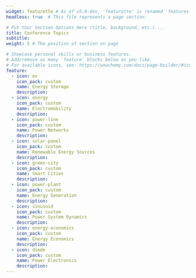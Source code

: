 ```yaml
---
widget: featurette # As of v5.8-dev, 'featurette' is renamed 'features'
headless: true  # This file represents a page section.

# Put Your Section Options Here (title, background, etc.) ...
title: Conference Topics
subtitle:
weight: 5 # The position of section on page

# Showcase personal skills or business features.
# Add/remove as many `feature` blocks below as you like.
# For available icons, see: https://wowchemy.com/docs/page-builder/#icons
feature:
  - icon: ev
    icon_pack: custom
    name: Energy Storage
    description: 
  - icon: energy
    icon_pack: custom
    name: Electromobility
    description: 
  - icon: power-line
    icon_pack: custom
    name: Power Networks
    description: 
  - icon: solar-panel
    icon_pack: custom
    name: Renewable Energy Sources
    description: 
  - icon: green-city
    icon_pack: custom
    name: Smart Cities
    description: 
  - icon: power-plant
    icon_pack: custom
    name: Energy Generation
    description:      
  - icon: sinusoid
    icon_pack: custom
    name: Power System Dynamics
    description:   
  - icon: energy-economics
    icon_pack: custom
    name: Energy Economics
    description:   
  - icon: diode
    icon_pack: custom
    name: Power Electronics
    description:     
---
```

